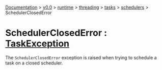 [Documentation](/docs/documentation.md) >
 [v0.0](/docs/0.0/version.md) >
  [runtime](/docs/0.0/runtime/module.md) >
   [threading](/docs/0.0/runtime/threading/module.md) >
    [tasks](/docs/0.0/runtime/threading/tasks/module.md) >
     [schedulers](/docs/0.0/runtime/threading/tasks/module.md) >
      SchedulerClosedError

# SchedulerClosedError : [TaskException](../task_exception.md)

The `SchedulerClosedError` exception is raised when trying to schedule a task on a closed scheduler.